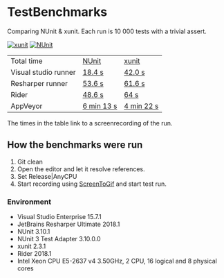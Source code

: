 # TestBenchmarks
Comparing NUnit &amp; xunit. Each run is 10 000 tests with a trivial assert.

[![xunit](https://ci.appveyor.com/api/projects/status/2xikxwbm422fxys9/branch/XUnit?svg=true)](https://ci.appveyor.com/project/JohanLarsson/testbenchmarks/branch/XUnit)
[![NUnit](https://ci.appveyor.com/api/projects/status/2xikxwbm422fxys9/branch/NUnit?svg=true)](https://ci.appveyor.com/project/JohanLarsson/testbenchmarks/branch/NUnit)

<table>
  <tr>
    <td>Total time</td>
    <td><a href="https://www.nuget.org/packages/NUnit/3.10.1">NUnit</a></td>
    <td><a href="https://www.nuget.org/packages/xunit/2.3.1">xunit</a></td>
  </tr>
  <tr>
    <td>Visual studio runner</td>
    <td><a href="https://user-images.githubusercontent.com/1640096/39966263-1b430cb0-56a9-11e8-9917-c9aa8b5ed1b8.gif">18.4 s</a></td>
    <td><a href="https://user-images.githubusercontent.com/1640096/39966274-57c66984-56a9-11e8-8818-0515e68f2d42.gif">42.0 s</a></td>
  </tr>
  <tr>
    <td>Resharper runner</td>
    <td><a href="https://user-images.githubusercontent.com/1640096/39966289-8ab128c0-56a9-11e8-9718-828d5f557223.gif">53.6 s</a></td>
    <td><a href="https://user-images.githubusercontent.com/1640096/39966295-b5fb89d0-56a9-11e8-85bc-a24b4bfc31ad.gif">61.6 s</a></td>
  </tr>
  <tr>
    <td>Rider</td>
    <td><a href="https://user-images.githubusercontent.com/1640096/39966305-ee1cb2a8-56a9-11e8-9e9e-06927cf505ac.gif">48.6 s</a></td>
    <td><a href="https://user-images.githubusercontent.com/1640096/39966313-0c775064-56aa-11e8-88d3-d3cec499c431.gif">64 s</a></td>
  </tr>
  <tr>
    <td>AppVeyor</td>
    <td><a href="https://ci.appveyor.com/project/JohanLarsson/testbenchmarks/build/1.0.7">6 min 13 s</a></td>
    <td><a href="https://ci.appveyor.com/project/JohanLarsson/testbenchmarks/build/1.0.6">4 min 22 s</a></td>
  </tr>    
<table>

The times in the table link to a screenrecording of the run.

## How the benchmarks were run

1. Git clean
2. Open the editor and let it resolve references.
3. Set Release|AnyCPU
4. Start recording using [ScreenToGif](http://www.screentogif.com/) and start test run.

### Environment

- Visual Studio Enterprise 15.7.1
- JetBrains Resharper Ultimate 2018.1
- NUnit 3.10.1
- NUnit 3 Test Adapter 3.10.0.0
- xunit 2.3.1
- Rider 2018.1
- Intel Xeon CPU E5-2637 v4 3.50GHz, 2 CPU, 16 logical and 8 physical cores

